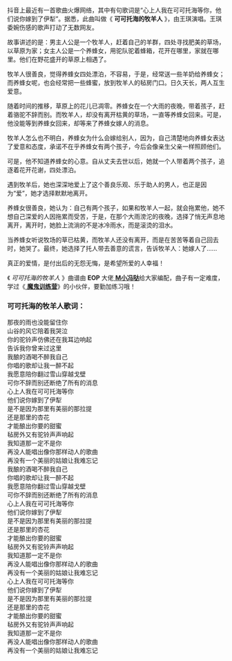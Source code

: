 

抖音上最近有一首歌曲火爆网络，其中有句歌词是“心上人我在可可托海等你，他们说你嫁到了伊犁”。据悉，此曲叫做《 **可可托海的牧羊人**
》，由王琪演唱。王琪委婉伤感的歌声打动了无数网友。

故事讲述的是：男主人公是一个牧羊人，赶着自己的羊群，四处寻找肥美的草场，以草原为家；女主人公是一个养蜂女，用驼队驼着蜂箱，花开在哪里，家就在哪里。他们在野花盛开的草原上相遇了。

牧羊人很善良，觉得养蜂女四处漂泊，不容易，于是，经常送一些羊奶给养蜂女；而养蜂女呢，也会经常把一些蜂蜜，放到牧羊人的毡房门口。日久天长，两人互生爱意。

随着时间的推移，草原上的花儿已凋零。养蜂女在一个大雨的夜晚，带着孩子，赶着骆驼不辞而别。而牧羊人，却没有离开枯黄的草场，一直等养蜂女回来。可是，他没能等到养蜂女回来，却等来了养蜂女嫁人的消息。

牧羊人怎么也不明白，养蜂女为什么会嫁给别人，因为，自己清楚地向养蜂女表达了爱意和态度，承诺不在乎养蜂女有两个孩子，今后会像亲生父亲一样照顾他们。

可是，他不知道养蜂女的心意。自从丈夫去世以后，她就一个人带着两个孩子，追逐着花开花谢，四处漂泊。

遇到牧羊后，她也深深地爱上了这个善良乐观、乐于助人的男人，也正是因为“爱”，她才选择默默地离开。

养蜂女很善良，她认为：自己有两个孩子，如果和牧羊人一起，就会拖累他，她不想自己深爱的人因拖累而受苦，于是，在那个大雨滂沱的夜晚，选择了悄无声息地离开，离开时，她脸上流淌的不是冰冷雨水，而是滚烫的泪水。

当养蜂女听说牧场的草已枯黄，而牧羊人还没有离开，而是在苦苦等着自己回去时，她哭了。最终，她选择了托人带去善意的谎言，告诉牧羊人：她嫁人了……

真正的爱情，是付出后的无怨无悔，是希望所爱的人幸福！

《 _可可托海的牧羊人_ 》曲谱由 **EOP** 大佬[
**M小冯哒**](https://www.everyonepiano.cn/user-174829.html)给大家编配，曲子有一定难度，学过《[
**魔鬼训练营**](/Sale.html)》的小伙伴，要勤加练习哦！

### 可可托海的牧羊人歌词：

那夜的雨也没能留住你  
山谷的风它陪着我哭泣  
你的驼铃声仿佛还在我耳边响起  
告诉我你曾来过这里  
我酿的酒喝不醉我自己  
你唱的歌却让我一醉不起  
我愿意陪你翻过雪山穿越戈壁  
可你不辞而别还断绝了所有的消息  
心上人我在可可托海等你  
他们说你嫁到了伊犁  
是不是因为那里有美丽的那拉提  
还是那里的杏花  
才能酿出你要的甜蜜  
毡房外又有驼铃声声响起  
我知道那一定不是你  
再没人能唱出像你那样动人的歌曲  
再没有一个美丽的姑娘让我难忘记  
我酿的酒喝不醉我自己  
你唱的歌却让我一醉不起  
我愿意陪你翻过雪山穿越戈壁  
可你不辞而别还断绝了所有的消息  
心上人我在可可托海等你  
他们说你嫁到了伊犁  
是不是因为那里有美丽的那拉提  
还是那里的杏花  
才能酿出你要的甜蜜  
毡房外又有驼铃声声响起  
我知道那一定不是你  
再没人能唱出像你那样动人的歌曲  
再没有一个美丽的姑娘让我难忘记  
心上人我在可可托海等你  
他们说你嫁到了伊犁  
是不是因为那里有美丽的那拉提  
还是那里的杏花  
才能酿出你要的甜蜜  
毡房外又有驼铃声声响起  
我知道那一定不是你  
再没人能唱出像你那样动人的歌曲  
再没有一个美丽的姑娘让我难忘记

